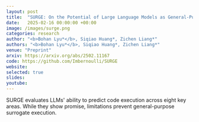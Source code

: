 ```yaml
---
layout: post
title:  "SURGE: On the Potential of Large Language Models as General-Purpose Surrogate Code Executors"
date:   2025-02-16 00:00:00 +00:00
image: /images/surge.png
categories: research
author: "<b>Bohan Lyu*</b>, Siqiao Huang*, Zichen Liang*"
authors: "<b>Bohan Lyu*</b>, Siqiao Huang*, Zichen Liang*"
venue: "Preprint"
arxiv: https://arxiv.org/abs/2502.11167
code: https://github.com/Imbernoulli/SURGE
website: 
selected: true
slides: 
youtube: 
---
```

SURGE evaluates LLMs' ability to predict code execution across eight key areas. While they show promise, limitations prevent general-purpose surrogate execution.